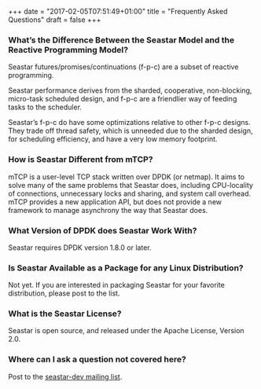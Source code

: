 +++
date = "2017-02-05T07:51:49+01:00"
title = "Frequently Asked Questions"
draft = false
+++


### What’s the Difference Between the Seastar Model and the Reactive Programming Model?
Seastar futures/promises/continuations (f-p-c) are a subset of reactive programming.

Seastar performance derives from the sharded, cooperative, non-blocking, micro-task scheduled design, and f-p-c are a friendlier way of feeding tasks to the scheduler.

Seastar’s f-p-c do have some optimizations relative to other f-p-c designs. They trade off thread safety, which is unneeded due to the sharded design, for scheduling efficiency, and have a very low memory footprint.

### How is Seastar Different from mTCP?
mTCP is a user-level TCP stack written over DPDK (or netmap). It aims to solve many of the same problems that Seastar does, including CPU-locality of connections, unnecessary locks and sharing, and system call overhead. mTCP provides a new application API, but does not provide a new framework to manage asynchrony the way that Seastar does.

### What Version of DPDK does Seastar Work With?
Seastar requires DPDK version 1.8.0 or later.

### Is Seastar Available as a Package for any Linux Distribution?
Not yet. If you are interested in packaging Seastar for your favorite distribution, please post to the list.

### What is the Seastar License?
Seastar is open source, and released under the Apache License, Version 2.0.

### Where can I ask a question not covered here?
Post to the [seastar-dev mailing list](https://groups.google.com/forum/?hl=en#!forum/seastar-dev).